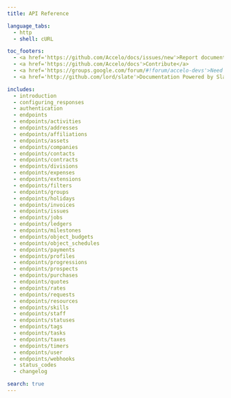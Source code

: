 ```yaml
---
title: API Reference

language_tabs:
  - http
  - shell: cURL

toc_footers:
  - <a href='https://github.com/Accelo/docs/issues/new'>Report documentation error</a>
  - <a href='https://github.com/Accelo/docs'>Contribute</a>
  - <a href='https://groups.google.com/forum/#!forum/accelo-devs'>Need help? Developer Forum</a>
  - <a href='http://github.com/lord/slate'>Documentation Powered by Slate</a>

includes:
  - introduction
  - configuring_responses
  - authentication
  - endpoints
  - endpoints/activities
  - endpoints/addresses
  - endpoints/affiliations
  - endpoints/assets
  - endpoints/companies
  - endpoints/contacts
  - endpoints/contracts
  - endpoints/divisions
  - endpoints/expenses
  - endpoints/extensions
  - endpoints/filters
  - endpoints/groups
  - endpoints/holidays
  - endpoints/invoices
  - endpoints/issues
  - endpoints/jobs
  - endpoints/ledgers
  - endpoints/milestones
  - endpoints/object_budgets
  - endpoints/object_schedules
  - endpoints/payments
  - endpoints/profiles
  - endpoints/progressions
  - endpoints/prospects
  - endpoints/purchases
  - endpoints/quotes
  - endpoints/rates
  - endpoints/requests
  - endpoints/resources
  - endpoints/skills
  - endpoints/staff
  - endpoints/statuses
  - endpoints/tags
  - endpoints/tasks
  - endpoints/taxes
  - endpoints/timers
  - endpoints/user
  - endpoints/webhooks
  - status_codes
  - changelog

search: true
---
```

